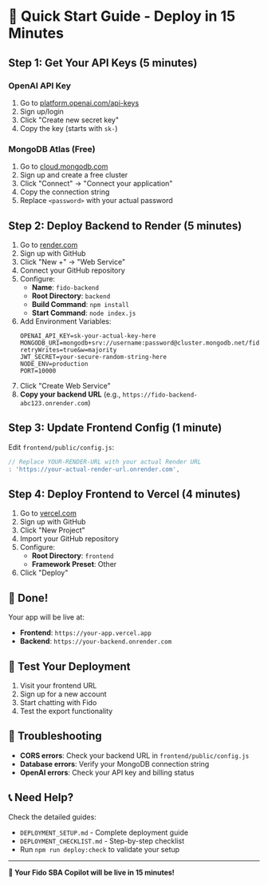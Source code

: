 # 🚀 Quick Start Guide - Deploy in 15 Minutes

## Step 1: Get Your API Keys (5 minutes)

### OpenAI API Key
1. Go to [platform.openai.com/api-keys](https://platform.openai.com/api-keys)
2. Sign up/login
3. Click "Create new secret key"
4. Copy the key (starts with `sk-`)

### MongoDB Atlas (Free)
1. Go to [cloud.mongodb.com](https://cloud.mongodb.com)
2. Sign up and create a free cluster
3. Click "Connect" → "Connect your application"
4. Copy the connection string
5. Replace `<password>` with your actual password

## Step 2: Deploy Backend to Render (5 minutes)

1. Go to [render.com](https://render.com)
2. Sign up with GitHub
3. Click "New +" → "Web Service"
4. Connect your GitHub repository
5. Configure:
   - **Name**: `fido-backend`
   - **Root Directory**: `backend`
   - **Build Command**: `npm install`
   - **Start Command**: `node index.js`
6. Add Environment Variables:
   ```
   OPENAI_API_KEY=sk-your-actual-key-here
   MONGODB_URI=mongodb+srv://username:password@cluster.mongodb.net/fido?retryWrites=true&w=majority
   JWT_SECRET=your-secure-random-string-here
   NODE_ENV=production
   PORT=10000
   ```
7. Click "Create Web Service"
8. **Copy your backend URL** (e.g., `https://fido-backend-abc123.onrender.com`)

## Step 3: Update Frontend Config (1 minute)

Edit `frontend/public/config.js`:
```javascript
// Replace YOUR-RENDER-URL with your actual Render URL
: 'https://your-actual-render-url.onrender.com',
```

## Step 4: Deploy Frontend to Vercel (4 minutes)

1. Go to [vercel.com](https://vercel.com)
2. Sign up with GitHub
3. Click "New Project"
4. Import your GitHub repository
5. Configure:
   - **Root Directory**: `frontend`
   - **Framework Preset**: Other
6. Click "Deploy"

## 🎉 Done!

Your app will be live at:
- **Frontend**: `https://your-app.vercel.app`
- **Backend**: `https://your-backend.onrender.com`

## 🧪 Test Your Deployment

1. Visit your frontend URL
2. Sign up for a new account
3. Start chatting with Fido
4. Test the export functionality

## 🚨 Troubleshooting

- **CORS errors**: Check your backend URL in `frontend/public/config.js`
- **Database errors**: Verify your MongoDB connection string
- **OpenAI errors**: Check your API key and billing status

## 📞 Need Help?

Check the detailed guides:
- `DEPLOYMENT_SETUP.md` - Complete deployment guide
- `DEPLOYMENT_CHECKLIST.md` - Step-by-step checklist
- Run `npm run deploy:check` to validate your setup

---

**🎯 Your Fido SBA Copilot will be live in 15 minutes!**